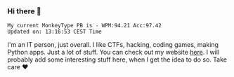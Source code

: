 ### Hi there 👋
<!-- PB START -->
```
My current MonkeyType PB is - WPM:94.21 Acc:97.42
Updated on: 13:16:53 CEST Time
```
<!-- PB END -->
I'm an IT person, just overall. I like CTFs, hacking, coding games, making Python apps. Just a lot of stuff.
You can check out my website [here](https://skill3472.github.io/).
I will probably add some interesting stuff here, when I get the idea to do so. Take care ❤️
